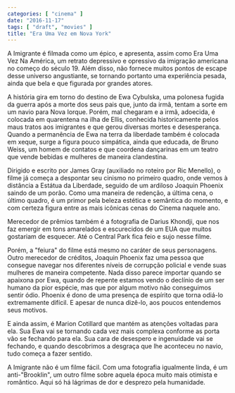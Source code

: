 ```yaml
---
categories: [ "cinema" ]
date: "2016-11-17"
tags: [ "draft", "movies" ]
title: "Era Uma Vez em Nova York"
---
```

A Imigrante é filmada como um épico, e apresenta, assim como Era
Uma Vez Na América, um retrato depressivo e opressivo da imigração
americana no começo do século 19. Além disso, não fornece muitos
pontos de escape desse universo angustiante, se tornando portanto uma
experiência pesada, ainda que bela e que figurada por grandes atores.

A história gira em torno do destino de Ewa Cybulska, uma polonesa
fugida da guerra após a morte dos seus pais que, junto da irmã,
tentam a sorte em um navio para Nova Iorque. Porém, mal chegaram e a
irmã, adoecida, é colocada em quarentena na ilha de Ellis, conhecida
historicamente pelos maus tratos aos imigrantes e que gerou diversas
mortes e desesperança. Quando a permanência de Ewa na terra da liberdade
também é colocada em xeque, surge a figura pouco simpática, ainda que
educada, de Bruno Weiss, um homem de contatos e que coordena dançarinas
em um teatro que vende bebidas e mulheres de maneira clandestina.

Dirigido e escrito por James Gray (auxiliado no roteiro por Ric Menello),
o filme já começa a despontar seu cinismo no primeiro quadro, onde
vemos à distância a Estátua da Liberdade, seguido de um ardiloso
Joaquin Phoenix saindo de um porão. Como uma maneira de redenção,
a última cena, o último quadro, é um primor pela beleza estética
e semântica do momento, e com certeza figura entre as mais icônicas
cenas do Cinema naquele ano.

Merecedor de prêmios também é a fotografia de Darius Khondji, que
nos faz emergir em tons amarelados e escurecidos de um EUA que muitos
gostariam de esquecer. Até o Central Park fica feio e sujo nesse filme.

Porém, a "feiura" do filme está mesmo no caráter de seus
personagens. Outro merecedor de créditos, Joaquin Phoenix faz uma pessoa
que consegue navegar nos diferentes níveis de corrupção policial e
vende suas mulheres de maneira competente. Nada disso parece importar
quando se apaixona por Ewa, quando de repente estamos vendo o declínio de
um ser humano da pior espécie, mas que por algum motivo não conseguimos
sentir ódio. Phoenix é dono de uma presença de espírito que torna
odiá-lo extremamente difícil. E apesar de nunca dizê-lo, aos poucos
entendemos seus motivos.

E ainda assim, é Marion Cotillard que mantém as atenções voltadas
para ela. Sua Ewa vai se tornando cada vez mais complexa conforme as
porta vão se fechando para ela. Sua cara de desespero e ingenuidade vai
se fechando, e quando descobrimos a desgraça que lhe aconteceu no navio,
tudo começa a fazer sentido.

A Imigrante não é um filme fácil. Com uma fotografia igualmente linda,
é um anti-"Brooklin", um outro filme sobre aquela época muito mais
otimista e romântico. Aqui só há lágrimas de dor e desprezo pela
humanidade.
